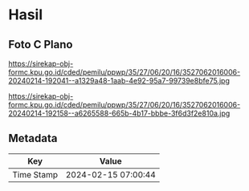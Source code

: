 # Hasil

## Foto C Plano

https://sirekap-obj-formc.kpu.go.id/cded/pemilu/ppwp/35/27/06/20/16/3527062016006-20240214-192041--a1329a48-1aab-4e92-95a7-99739e8bfe75.jpg

https://sirekap-obj-formc.kpu.go.id/cded/pemilu/ppwp/35/27/06/20/16/3527062016006-20240214-192158--a6265588-665b-4b17-bbbe-3f6d3f2e810a.jpg


## Metadata

| Key        | Value               |
| ---------- | ------------------- |
| Time Stamp | 2024-02-15 07:00:44 |



